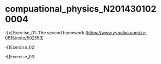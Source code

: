 # compuational_physics_N2014301020004

-[x]Exercise_01:  The second homework (https://www.zybuluo.com/zy-0815/note/502553)

-[]Exercise_02: 

-[]Exercise_03: 
